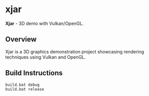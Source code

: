 # xjar

**Xjar** - 3D demo with Vulkan/OpenGL.

## Overview
Xjar is a 3D graphics demonstration project showcasing rendering techniques using Vulkan and OpenGL. 

## Build Instructions
   ```bash
   build.bat debug
   build.bat release
